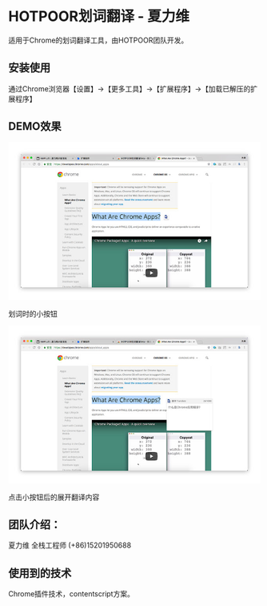 # HOTPOOR划词翻译 - 夏力维
适用于Chrome的划词翻译工具，由HOTPOOR团队开发。

## 安装使用
通过Chrome浏览器【设置】->【更多工具】->【扩展程序】->【加载已解压的扩展程序】

## DEMO效果
![](images/demo-0.jpg) 

划词时的小按钮

![](images/demo-1.jpg) 

点击小按钮后的展开翻译内容

## 团队介绍：
夏力维 全栈工程师 (+86)15201950688

## 使用到的技术
Chrome插件技术，contentscript方案。

